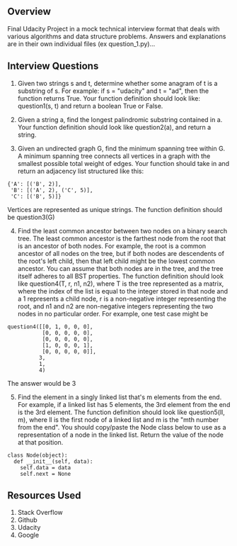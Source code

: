 ## Overview
Final Udacity Project in a mock technical interview format that deals with various algorithms and data structure problems. Answers and explanations are in their own individual files (ex question_1.py)...

## Interview Questions
1. Given two strings s and t, determine whether some anagram of t is a substring of s. For example: if s = "udacity" and t = "ad", then the function returns True. Your function definition should look like: question1(s, t) and return a boolean True or False.

2. Given a string a, find the longest palindromic substring contained in a. Your function definition should look like question2(a), and return a string.

3. Given an undirected graph G, find the minimum spanning tree within G. A minimum spanning tree connects all vertices in a graph with the smallest possible total weight of edges. Your function should take in and return an adjacency list structured like this:
```
{'A': [('B', 2)],
 'B': [('A', 2), ('C', 5)],
 'C': [('B', 5)]}
```
Vertices are represented as unique strings. The function definition should be question3(G)

4. Find the least common ancestor between two nodes on a binary search tree. The least common ancestor is the farthest node from the root that is an ancestor of both nodes. For example, the root is a common ancestor of all nodes on the tree, but if both nodes are descendents of the root's left child, then that left child might be the lowest common ancestor. You can assume that both nodes are in the tree, and the tree itself adheres to all BST properties. The function definition should look like question4(T, r, n1, n2), where T is the tree represented as a matrix, where the index of the list is equal to the integer stored in that node and a 1 represents a child node, r is a non-negative integer representing the root, and n1 and n2 are non-negative integers representing the two nodes in no particular order. For example, one test case might be
```
question4([[0, 1, 0, 0, 0],
           [0, 0, 0, 0, 0],
           [0, 0, 0, 0, 0],
           [1, 0, 0, 0, 1],
           [0, 0, 0, 0, 0]],
          3,
          1,
          4)
```
The answer would be 3

5. Find the element in a singly linked list that's m elements from the end. For example, if a linked list has 5 elements, the 3rd element from the end is the 3rd element. The function definition should look like question5(ll, m), where ll is the first node of a linked list and m is the "mth number from the end". You should copy/paste the Node class below to use as a representation of a node in the linked list. Return the value of the node at that position.
```
class Node(object):
  def __init__(self, data):
    self.data = data
    self.next = None
```

## Resources Used
1. Stack Overflow
2. Github
3. Udacity
4. Google